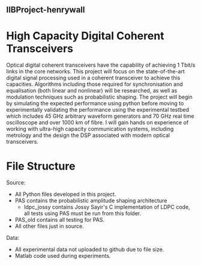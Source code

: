 ## IIBProject-henrywall

# High Capacity Digital Coherent Transceivers

Optical digital coherent transceivers have the capability of achieving 1 Tbit/s links in the core networks. This project will focus on the state-of-the-art digital signal processing used in a coherent transceiver to achieve this capacities. Algorithms including those required for synchronisation and equalisation (both linear and nonlinear) will be researched, as well as modulation techniques such as probabilistic shaping. The project will begin by simulating the expected performance using python before moving to experimentally validating the performance using the experimental testbed which includes 45 GHz arbitrary waveform generators and 70 GHz real time oscilloscope and over 1000 km of fibre.  I will gain hands on experience of working with ultra-high capacity communication systems, including metrology and the design the DSP associated with modern optical transceivers.

# File Structure

Source:
- All Python files developed in this project.
- PAS contains the probabilistic amplitude shaping architecture
  - ldpc_jossy contains Jossy Sayir's C implementation of LDPC code, all tests using       PAS must be run from this folder.
- PAS_old contains all testing for PAS.
- All other files just in source.

Data:
- All experimental data not uploaded to github due to file size.
- Matlab code used during experiments.
